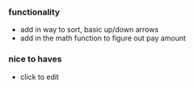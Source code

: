 ### functionality
- add in way to sort, basic up/down arrows
- add in the math function to figure out pay amount

### nice to haves
- click to edit